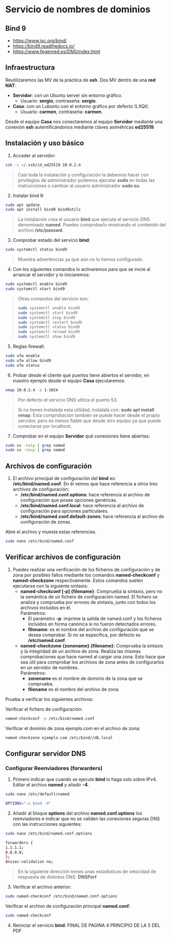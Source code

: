 # Servicio de nombres de dominios
## Bind 9
* https://www.isc.org/bind/
* https://bind9.readthedocs.io/
* https://www.fpgenred.es/DNS/index.html
## Infraestructura
Reutilizaremos las MV de la práctica de **ssh**. Dos MV dentro de una **red NAT**:
* **Servidor**: con un Ubuntu server sin entorno gráfico.
    * Usuario: **sergio**, contraseña: **sergio**.
* **Casa**: con un Lubuntu con el entorno gráfico por defecto (LXQt).
    * Usuario: **carmen**, contraseña: **carmen**.

Desde el equipo **Casa** nos conectaremos al equipo **Servidor** mediante una conexión **ssh** autentificándonos
mediante claves asimétricas **ed25519**.
## Instalación y uso básico
1. Acceder al servidor:
```bash
ssh -i ~/.ssh/id_ed25519 10.0.2.4
```
> Casi toda la instalación y configuración la debemos hacer con privilegios de administrador
podemos ejecutar **sudo** en todas las instrucciones o cambiar al usuario administrador **sudo su**.

2. Instalar bind 9:
```bash
sudo apt update
sudo apt install bind9 bind9utils
```
> La instalación crea el usuario **bind** que ejecuta el servicio DNS denominado **named**. Puedes
comprobarlo mostrando el contenido del archivo **/etc/passwd**.

3. Comprobar estado del servicio **bind**:
```bash
sudo systemctl status bind9
```
> Muestra advertencias ya que aún no lo hemos configurado.

4. Con los siguientes comandos lo activaremos para que se inicie al arrancar el servidor y lo iniciaremos:
```bash
sudo systemctl enable bind9
sudo systemctl start bind9
```
> Otras comandos del servicio son:
> ```bash
>sudo systemctl enable bind9
>sudo systemctl start bind9
>sudo systemctl stop bind9
>sudo systemctl restart bind9
>sudo systemctl status bind9
>sudo systemctl reload bind9
>sudo systemctl show bind9
>```

5. Reglas firewall:
```bash
sudo ufw enable
sudo ufw allow bind9
sudo ufw status
```
6. Probar desde el cliente qué puertos tiene abiertos el servidor, en nuestro ejemplo desde el equipo
**Casa** ejecutaremos:
```bash
nmap 10.0.2.4 -p 1-1024
```
> Por defecto el servicio DNS utiliza el puerto 53.

> Si no tienes instalada esta utilidad, instalalá con: **sudo apt install nmap**. Esta
comprobación también se puede hacer desde el propio servidor, pero es menos fiable que
desde otro equipo ya que puede conectarse por localhost.

7. Comprobar en el equipo **Servidor** qué conexiones tiene abiertas:
```bash
sudo ss -natp | grep named
sudo ss -naup | grep named
```

## Archivos de configuración
1. El archivo principal de configuración del **bind** es: **/etc/bind/named.conf**. En él vemos que hace
referencia a otros tres archivos de configuración:
    * **/etc/bind/named.conf.options**: hace referencia al archivo de configuración que posee opciones genéricas.
    * **/etc/bind/named.conf.local**: hace referencia al archivo de configuración para opciones particulares.
    * **/etc/bind/named.conf.default-zones**: hace referencia al archivo de configuración de zonas.

Abre el archivo y muesta estas referencias.
```bash
sudo nano /etc/bind/named.conf
```

## Verificar archivos de configuración
1. Puedes realizar una verificación de los ficheros de configuración y de zona por posibles fallos
mediante los comandos **named-checkconf** y **named-checkzone** respectivamente. Estos comandos
suelen ejecutarse con la siguiente sintaxis:
    * **named-checkconf [-p] {filename}**: Comprueba la sintaxis, pero no la semántica de un fichero de configuración named. El fichero se analiza y comprueba por errores de sintaxis, junto con todos los archivos incluidos en él.<br>
    Parámetros:
        * El parámetro **-p**: imprime la salida de named.conf y los ficheros incluidos en forma canónica si no fueron detectados errores.
        * **filename**: es el nombre del archivo de configuración que se desea comprobar. Si no se especifica, por defecto es **/etc/named.conf**.
    * **named-checkzone {zonename} {filename}**: Comprueba la sintaxis y la integridad de un archivo de zona. Realiza las mismas comprobaciones que hace named al cargar una zona. Esto hace que sea útil para comprobar los archivos de zona antes de configurarlos en un servidor de nombres.<br>
    Parámetros:
        * **zonename** es el nombre de dominio de la zona que se comprueba.
        * **filename** es el nombre del archivo de zona.

Prueba a verificar los siguientes archivos:

Verificar el fichero de configuración:
```bash
named-checkconf -p /etc/bind/named.conf
```

Verificar el dominio de zona ejemplo.com en el archivo de zona:
```bash
named-checkzone ejemplo.com /etc/bind//db.local
```

## Configurar servidor DNS
### Configurar Reenviadores (forwarders)
1. Primero indicar que cuando se ejecute **bind** lo haga solo sobre IPv4. Editar el archivo **named** y añadir **-4**.
```bash
sudo nano /etc/default/named
```
```bash
OPTIONS="-u bind -4"
```
2. Añadir al bloque **options** del archivo **named.conf.options** los reenviadores e indicar que no se validen las conexiones seguras DNS con las instrucciones siguientes:
```bash
sudo nano /etc/bind/named.conf.options
```
```bash
forwarders {
1.1.1.1;
8.8.8.8;
};
dnssec-validation no;
```
> En la siguiente dirección tienes unas estadísticas de velocidad de respuesta de distintos DNS: **DNSPerf**

3. Verificar el archivo anterior:
```bash
sudo named-checkconf /etc/bind/named.conf.options
```

Verificar el archivo de configuración principal **named.conf**:
```bash
sudo named-checkconf
```
4. Reiniciar el servicio **bind**:
FINAL DE PAGINA 4 PRINCIPIO DE LA 5 DEL PDF